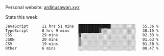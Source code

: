 Personal website: [ardinusawan.xyz](https://ardinusawan.xyz)

Stats this week:
<!--START_SECTION:waka-->

```text
JavaScript      11 hrs 51 mins  ██████████████░░░░░░░░░░░   55.36 %
TypeScript      8 hrs 9 mins    █████████▓░░░░░░░░░░░░░░░   38.15 %
CSS             29 mins         ▓░░░░░░░░░░░░░░░░░░░░░░░░   02.33 %
JSON            20 mins         ▒░░░░░░░░░░░░░░░░░░░░░░░░   01.63 %
CSV             19 mins         ▒░░░░░░░░░░░░░░░░░░░░░░░░   01.50 %
Other           6 mins          ░░░░░░░░░░░░░░░░░░░░░░░░░   00.47 %
```

<!--END_SECTION:waka-->

